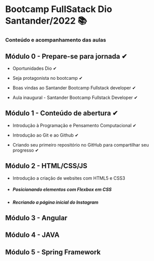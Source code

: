 # Bootcamp FullSatack Dio Santander/2022 📚

### Conteúdo e acompanhamento das aulas

 ## Módulo 0 - Prepare-se para jornada ✔

- Oportunidades Dio ✔

- Seja protagonista no bootcamp ✔

- Boas vindas ao Santander Bootcamp Fullstack developer ✔

- Aula inaugural - Santander Bootcamp Fullstack Developer ✔

  

 ## Módulo 1 - Conteúdo de abertura ✔

- Introdução à Programação e Pensamento Computacional ✔

- Introdução ao Git e ao Github ✔

- Criando seu primeiro repositório no GitHub para compartilhar seu progresso ✔

  

 ## Módulo 2 - HTML/CSS/JS

- Introdução a criação de websites com HTML5 e CSS3

- ##### Posicionando elementos com Flexbox em CSS

- ##### Recriando a página inicial do Instagram

  

 ## Módulo 3 - Angular

 ## Módulo 4 - JAVA

 ## Módulo 5 - Spring Framework

